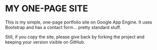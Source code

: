 # MY ONE-PAGE SITE

This is my simple, one-page portfolio site on Google App Engine.  It uses Bootstrap and has a contact form... pretty standard stuff.

Still, if you copy the site, please give back by forking the project and keeping your version visible on GitHub.